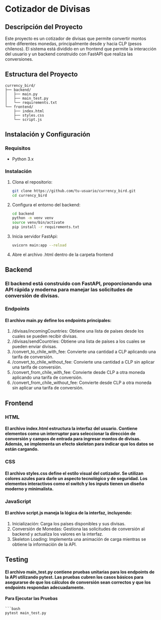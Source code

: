 # Cotizador de Divisas

## Descripción del Proyecto

Este proyecto es un cotizador de divisas que permite convertir montos entre diferentes monedas, principalmente desde y hacia CLP (pesos chilenos). El sistema está dividido en un frontend que permite la interacción del usuario y un backend construido con FastAPI que realiza las conversiones.

## Estructura del Proyecto

```plaintext
currency_bird/
├── backend/
│   ├── main.py
│   ├── main_test.py
│   └── requirements.txt
└── frontend/
    ├── index.html
    ├── styles.css
    └── script.js
```

## Instalación y Configuración

### Requisitos

- Python 3.x

### Instalación

1. Clona el repositorio:

   ```bash
   git clone https://github.com/tu-usuario/currency_bird.git
   cd currency_bird

2. Configura el entorno del backend:
    ```bash
    cd backend
    python -m venv venv
    source venv/bin/activate 
    pip install -r requirements.txt

3. Inicia servidor FastApi:
    ```bash
    uvicorn main:app --reload

4. Abre el archivo .html dentro de la carpeta frontend



## Backend

### El backend está construido con FastAPI, proporcionando una API rápida y moderna para manejar las solicitudes de conversión de divisas.

### Endpoints
#### El archivo main.py define los endpoints principales:

1. /divisas/incomingCountries: Obtiene una lista de países desde los cuales se pueden recibir divisas.
2. /divisas/sendCountries: Obtiene una lista de países a los cuales se pueden enviar divisas.
3. /convert_to_chile_with_fee: Convierte una cantidad a CLP aplicando una tarifa de conversión.
4. /convert_to_chile_without_fee: Convierte una cantidad a CLP sin aplicar una tarifa de conversión.
5. /convert_from_chile_with_fee: Convierte desde CLP a otra moneda aplicando una tarifa de conversión.
6. /convert_from_chile_without_fee: Convierte desde CLP a otra moneda sin aplicar una tarifa de conversión.


## Frontend

### HTML
#### El archivo index.html estructura la interfaz del usuario. Contiene elementos como un interruptor para seleccionar la dirección de conversión y campos de entrada para ingresar montos de divisas. Además, se implementa un efecto skeleton para indicar que los datos se están cargando.

### CSS
#### El archivo styles.css define el estilo visual del cotizador. Se utilizan colores azules para darle un aspecto tecnológico y de seguridad. Los elementos interactivos como el switch y los inputs tienen un diseño moderno y minimalista.

### JavaScript
#### El archivo script.js maneja la lógica de la interfaz, incluyendo:

1. Inicialización: Carga los países disponibles y sus divisas.
2. Conversión de Monedas: Gestiona las solicitudes de conversión al backend y actualiza los valores en la interfaz.
3. Skeleton Loading: Implementa una animación de carga mientras se obtiene la información de la API.

## Testing
#### El archivo main_test.py contiene pruebas unitarias para los endpoints de la API utilizando pytest. Las pruebas cubren los casos básicos para asegurarse de que los cálculos de conversión sean correctos y que los endpoints respondan adecuadamente.

#### Para Ejecutar las Pruebas
    ```bash
    pytest main_test.py
